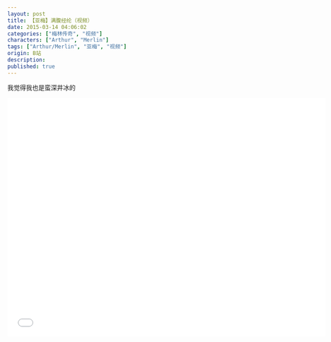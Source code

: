 ```yaml
---
layout: post
title: 【亚梅】满腹经纶（视频）
date: 2015-03-14 04:06:02
categories: ["梅林传奇", "视频"]
characters: ["Arthur", "Merlin"]
tags: ["Arthur/Merlin", "亚梅", "视频"]
origin: B站
description: 
published: true
---
```


我觉得我也是蛮深井冰的

<iframe width="720" height="540" src="//player.bilibili.com/player.html?aid=2108084&bvid=BV1Cs411S7Jf&cid=3270574&page=1" scrolling="no" border="0" frameborder="no" framespacing="0" allowfullscreen="true"> </iframe>
